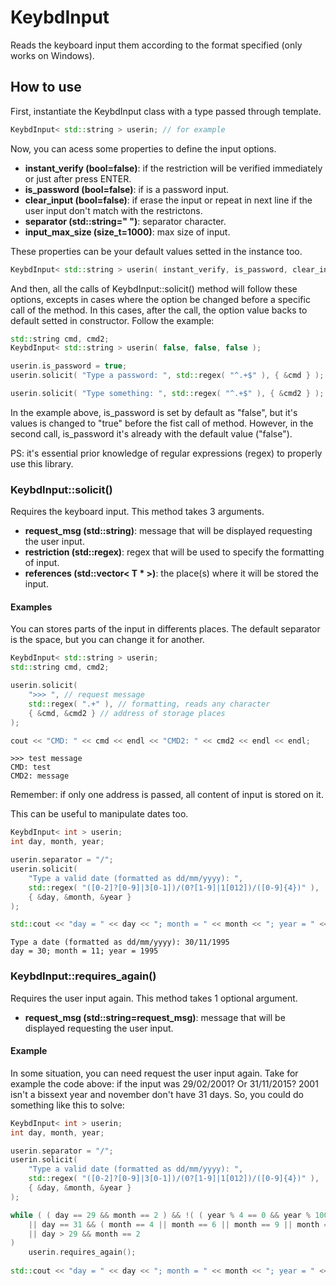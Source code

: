 # KeybdInput
Reads the keyboard input them according to the format specified (only works on Windows).

## How to use
First, instantiate the KeybdInput class with a type passed through template.

```cpp
KeybdInput< std::string > userin; // for example
```

Now, you can acess some properties to define the input options.

- **instant_verify (bool=false)**: if the restriction will be verified immediately or just after press ENTER.
- **is_password (bool=false)**: if is a password input.
- **clear_input (bool=false)**: if erase the input or repeat in next line if the user input don't match with the restrictons. 
- **separator (std::string=" ")**: separator character.
- **input_max_size (size_t=1000)**: max size of input.

These properties can be your default values setted in the instance too.

```cpp
KeybdInput< std::string > userin( instant_verify, is_password, clear_input, separator, input_max_size );
```

And then, all the calls of KeybdInput::solicit() method will follow these options, excepts in cases where the option be changed before a specific call of the method. In this cases, after the call, the option value backs to default setted in constructor. Follow the example:

```cpp
std::string cmd, cmd2;
KeybdInput< std::string > userin( false, false, false );

userin.is_password = true;
userin.solicit( "Type a password: ", std::regex( "^.+$" ), { &cmd } );

userin.solicit( "Type something: ", std::regex( "^.+$" ), { &cmd2 } );
```

In the example above, is_password is set by default as "false", but it's values is changed to "true" before the fist call of method. However, in the second call, is_password it's already with the default value ("false").

PS: it's essential prior knowledge of regular expressions (regex) to properly use this library.

### KeybdInput::solicit()
Requires the keyboard input. This method takes 3 arguments.

- **request_msg (std::string)**: message that will be displayed requesting the user input.
- **restriction (std::regex)**: regex that will be used to specify the formatting of input.
- **references (std::vector< T * >)**: the place(s) where it will be stored the input.

#### Examples
You can stores parts of the input in differents places. The default separator is the space, but you can change it for another. 

```cpp
KeybdInput< std::string > userin;
std::string cmd, cmd2;

userin.solicit( 
	">>> ", // request message
	std::regex( ".+" ), // formatting, reads any character 
	{ &cmd, &cmd2 } // address of storage places
);

cout << "CMD: " << cmd << endl << "CMD2: " << cmd2 << endl << endl;
```

```
>>> test message
CMD: test
CMD2: message
```

Remember: if only one address is passed, all content of input is stored on it.

This can be useful to manipulate dates too.

```cpp
KeybdInput< int > userin;
int day, month, year;

userin.separator = "/";
userin.solicit(
	"Type a valid date (formatted as dd/mm/yyyy): ",
	std::regex( "([0-2]?[0-9]|3[0-1])/(0?[1-9]|1[012])/([0-9]{4})" ),
	{ &day, &month, &year }
);

std::cout << "day = " << day << "; month = " << month << "; year = " << year << std::endl;
```

```
Type a date (formatted as dd/mm/yyyy): 30/11/1995
day = 30; month = 11; year = 1995
```

### KeybdInput::requires_again()
Requires the user input again. This method takes 1 optional argument.

- **request_msg (std::string=request_msg)**: message that will be displayed requesting the user input.

#### Example
In some situation, you can need request the user input again. Take for example the code above: if the input was 29/02/2001? Or 31/11/2015? 2001 isn't a bissext year and november don't have 31 days. So, you could do something like this to solve:

```cpp
KeybdInput< int > userin;
int day, month, year;

userin.separator = "/";
userin.solicit(
	"Type a valid date (formatted as dd/mm/yyyy): ",
	std::regex( "([0-2]?[0-9]|3[0-1])/(0?[1-9]|1[012])/([0-9]{4})" ),
	{ &day, &month, &year }
);

while ( ( day == 29 && month == 2 ) && !( ( year % 4 == 0 && year % 100 != 0 ) || year % 400 == 0 )
	|| day == 31 && ( month == 4 || month == 6 || month == 9 || month == 11 )
	|| day > 29 && month == 2
)
	userin.requires_again();
	
std::cout << "day = " << day << "; month = " << month << "; year = " << year << std::endl;
```
